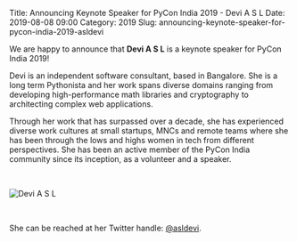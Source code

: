 Title: Announcing Keynote Speaker for PyCon India 2019 - Devi A S L
Date: 2019-08-08 09:00
Category: 2019
Slug: announcing-keynote-speaker-for-pycon-india-2019-asldevi

We are happy to announce that **Devi A S L** is a keynote speaker
for PyCon India 2019!

<!-- PELICAN_END_SUMMARY -->

Devi is an independent software consultant, based in Bangalore.
She is a long term Pythonista and her work spans diverse domains ranging
from developing high-performance math libraries and cryptography to
architecting complex web applications.

Through her work that has surpassed over a decade, she has experienced diverse
work cultures at small startups, MNCs and remote teams where she has been
through the lows and highs women in tech from different perspectives.
She has been an active member of the PyCon India community since its
inception, as a volunteer and a speaker.

<br>

![Devi A S L]({static}/images/asldevi.jpg)

<br>

She can be reached at her Twitter
handle: [@asldevi](https://twitter.com/asldevi).
